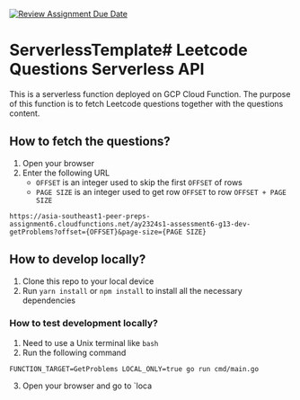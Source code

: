 [![Review Assignment Due Date](https://classroom.github.com/assets/deadline-readme-button-24ddc0f5d75046c5622901739e7c5dd533143b0c8e959d652212380cedb1ea36.svg)](https://classroom.github.com/a/UxpU_KWG)

# ServerlessTemplate# Leetcode Questions Serverless API 
This is a serverless function deployed on GCP Cloud Function.
The purpose of this function is to fetch Leetcode questions together with the questions content. 

## How to fetch the questions?
1. Open your browser
2. Enter the following URL 
    - `OFFSET` is an integer used to skip the first `OFFSET` of rows
    - `PAGE SIZE` is an integer used to get row `OFFSET` to row `OFFSET + PAGE SIZE`
```
https://asia-southeast1-peer-preps-assignment6.cloudfunctions.net/ay2324s1-assessment6-g13-dev-getProblems?offset={OFFSET}&page-size={PAGE SIZE}
``` 

## How to develop locally?
1. Clone this repo to your local device
2. Run `yarn install` or `npm install` to install all the necessary dependencies

### How to test development locally?
1. Need to use a Unix terminal like `bash`
2. Run the following command
```
FUNCTION_TARGET=GetProblems LOCAL_ONLY=true go run cmd/main.go
```
3. Open your browser and go to `loca